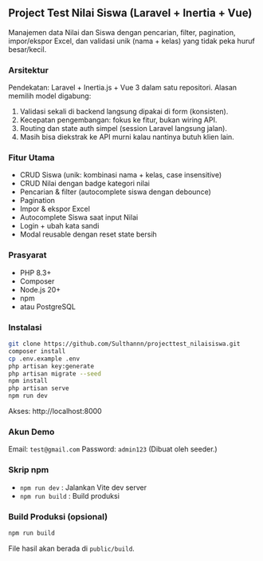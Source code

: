 ## Project Test Nilai Siswa (Laravel + Inertia + Vue)

Manajemen data Nilai dan Siswa dengan pencarian, filter, pagination, impor/ekspor Excel, dan validasi unik (nama + kelas) yang tidak peka huruf besar/kecil.

### Arsitektur
Pendekatan: Laravel + Inertia.js + Vue 3 dalam satu repositori.
Alasan memilih model digabung:
1. Validasi sekali di backend langsung dipakai di form (konsisten).
2. Kecepatan pengembangan: fokus ke fitur, bukan wiring API.
3. Routing dan state auth simpel (session Laravel langsung jalan).
4. Masih bisa diekstrak ke API murni kalau nantinya butuh klien lain.

### Fitur Utama
- CRUD Siswa (unik: kombinasi nama + kelas, case insensitive)
- CRUD Nilai dengan badge kategori nilai
- Pencarian & filter (autocomplete siswa dengan debounce)
- Pagination
- Impor & ekspor Excel
- Autocomplete Siswa saat input Nilai
- Login + ubah kata sandi
- Modal reusable dengan reset state bersih

### Prasyarat
- PHP 8.3+
- Composer
- Node.js 20+
- npm
- atau PostgreSQL

### Instalasi
```bash
git clone https://github.com/Sulthannn/projecttest_nilaisiswa.git
composer install
cp .env.example .env
php artisan key:generate
php artisan migrate --seed
npm install
php artisan serve
npm run dev
```
Akses: http://localhost:8000

### Akun Demo
Email: `test@gmail.com`
Password: `admin123`
(Dibuat oleh seeder.)

### Skrip npm
- `npm run dev` : Jalankan Vite dev server
- `npm run build` : Build produksi

### Build Produksi (opsional)
```bash
npm run build
```
File hasil akan berada di `public/build`.